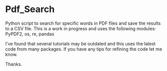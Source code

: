 # Pdf_Search
Python script to search for specific words in PDF files and save the results to a CSV file. This is a work in progress and uses the following modules:
  PyPDF2, os, re, pandas

I've found that several tutorials may be outdated and this uses the latest code from many packages. If you have any tips for refining the code let me know.

Thanks.
